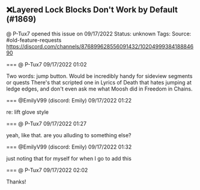 ## ❌Layered Lock Blocks Don't Work by Default (#1869)
@ P-Tux7 opened this issue on 09/17/2022
Status: unknown
Tags: 
Source: #old-feature-requests https://discord.com/channels/876899628556091432/1020499938418884690


=== @ P-Tux7 09/17/2022 01:02

Two words: jump button. Would be incredibly handy for sideview segments or quests
There's that scripted one in Lyrics of Death that hates jumping at ledge edges, and don't even ask me what Moosh did in Freedom in Chains.

=== @EmilyV99 (discord: Emily) 09/17/2022 01:22

re: lift glove style

=== @ P-Tux7 09/17/2022 01:27

yeah, like that. are you alluding to something else?

=== @EmilyV99 (discord: Emily) 09/17/2022 01:32

just noting that for myself
for when I go to add this

=== @ P-Tux7 09/17/2022 02:02

Thanks!

